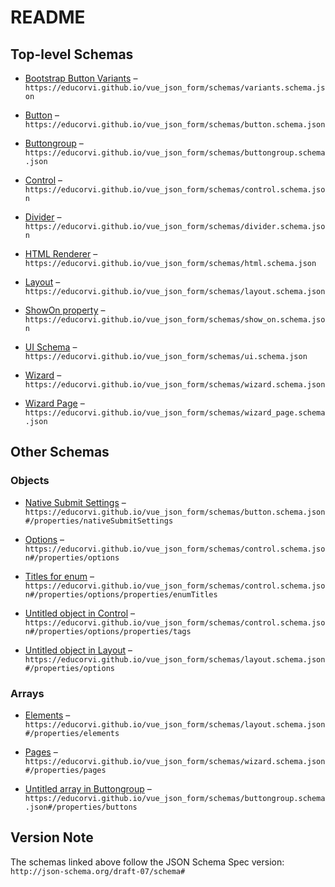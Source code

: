 # README

## Top-level Schemas

*   [Bootstrap Button Variants](./variants.md "The Variants, that Bootstrap allows you to have") – `https://educorvi.github.io/vue_json_form/schemas/variants.schema.json`

*   [Button](./button.md "Used to put a button into the form") – `https://educorvi.github.io/vue_json_form/schemas/button.schema.json`

*   [Buttongroup](./buttongroup.md "Used to group buttons") – `https://educorvi.github.io/vue_json_form/schemas/buttongroup.schema.json`

*   [Control](./control.md "Contains a form element, e") – `https://educorvi.github.io/vue_json_form/schemas/control.schema.json`

*   [Divider](./divider.md "inserts a simple divider") – `https://educorvi.github.io/vue_json_form/schemas/divider.schema.json`

*   [HTML Renderer](./html.md "Some HTML to be rendered in the form") – `https://educorvi.github.io/vue_json_form/schemas/html.schema.json`

*   [Layout](./layout.md "The different Layouts") – `https://educorvi.github.io/vue_json_form/schemas/layout.schema.json`

*   [ShowOn property](./show_on.md "Show field depending on value of other field") – `https://educorvi.github.io/vue_json_form/schemas/show_on.schema.json`

*   [UI Schema](./ui.md "Schema for the UI Schema") – `https://educorvi.github.io/vue_json_form/schemas/ui.schema.json`

*   [Wizard](./wizard.md "A wizard that contains the form spread over multiple pages") – `https://educorvi.github.io/vue_json_form/schemas/wizard.schema.json`

*   [Wizard Page](./wizard_page.md) – `https://educorvi.github.io/vue_json_form/schemas/wizard_page.schema.json`

## Other Schemas

### Objects

*   [Native Submit Settings](./button-properties-native-submit-settings.md "Settings if native form submit is used") – `https://educorvi.github.io/vue_json_form/schemas/button.schema.json#/properties/nativeSubmitSettings`

*   [Options](./control-properties-options.md "Gives multiple options to configure the element") – `https://educorvi.github.io/vue_json_form/schemas/control.schema.json#/properties/options`

*   [Titles for enum](./control-properties-options-properties-titles-for-enum.md "If the text in a enums select field is supposed to differ from the keys, they can be specified as properties of this object") – `https://educorvi.github.io/vue_json_form/schemas/control.schema.json#/properties/options/properties/enumTitles`

*   [Untitled object in Control](./control-properties-options-properties-tags.md "Will be rendered as tags-Field") – `https://educorvi.github.io/vue_json_form/schemas/control.schema.json#/properties/options/properties/tags`

*   [Untitled object in Layout](./layout-properties-options.md "Additional Options") – `https://educorvi.github.io/vue_json_form/schemas/layout.schema.json#/properties/options`

### Arrays

*   [Elements](./layout-properties-elements.md "The elements of the layout") – `https://educorvi.github.io/vue_json_form/schemas/layout.schema.json#/properties/elements`

*   [Pages](./wizard-properties-pages.md) – `https://educorvi.github.io/vue_json_form/schemas/wizard.schema.json#/properties/pages`

*   [Untitled array in Buttongroup](./buttongroup-properties-buttons.md "The buttons in the button group") – `https://educorvi.github.io/vue_json_form/schemas/buttongroup.schema.json#/properties/buttons`

## Version Note

The schemas linked above follow the JSON Schema Spec version: `http://json-schema.org/draft-07/schema#`
